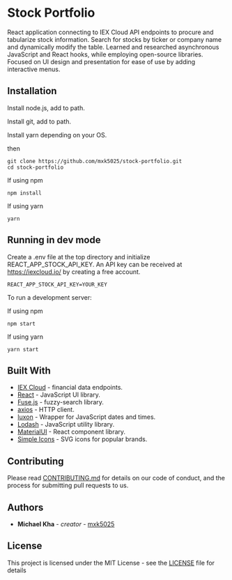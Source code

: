 # Stock Portfolio

React application connecting to IEX Cloud API endpoints to procure and
tabularize stock information. Search for stocks by ticker or company name and
dynamically modify the table. Learned and researched asynchronous JavaScript
and React hooks, while employing open-source libraries. Focused on UI design
and presentation for ease of use by adding interactive menus.

## Installation

Install node.js, add to path.

Install git, add to path.

Install yarn depending on your OS.

then
```
git clone https://github.com/mxk5025/stock-portfolio.git
cd stock-portfolio
```

If using npm
```
npm install
```

If using yarn
```
yarn
```

## Running in dev mode

Create a .env file at the top directory and initialize REACT_APP_STOCK_API_KEY.
An API key can be received at https://iexcloud.io/ by creating a free account.
```
REACT_APP_STOCK_API_KEY=YOUR_KEY
```

To run a development server:

If using npm
```
npm start
```

If using yarn
```
yarn start
```

## Built With


* [IEX Cloud](https://iexcloud.io/) - financial data endpoints.
* [React](https://reactjs.org/) - JavaScript UI library.
* [Fuse.js](https://fusejs.io/) - fuzzy-search library.
* [axios](https://github.com/axios/axios) - HTTP client.
* [luxon](https://moment.github.io/luxon/) - Wrapper for JavaScript dates and times.
* [Lodash](https://lodash.com/) - JavaScript utility library.
* [MaterialUI](https://material-ui.com/) - React component library.
* [Simple Icons](https://simpleicons.org) - SVG icons for popular brands.

## Contributing

Please read [CONTRIBUTING.md](https://github.com/mxk5025/stock-portfolio/blob/master/CONTRIBUTING.md) for details on our code of conduct, and the process for submitting pull requests to us.

## Authors

* **Michael Kha** - *creator* - [mxk5025](https://github.com/mxk5025)

## License

This project is licensed under the MIT License - see the [LICENSE](LICENSE) file for details
